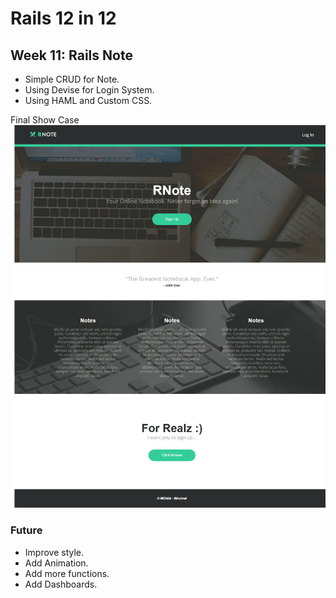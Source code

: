 # Rails 12 in 12
## Week 11: Rails Note

- Simple CRUD for Note.
- Using Devise for Login System.
- Using HAML and Custom CSS.


Final Show Case
![VIEW](https://github.com/MAshrafM/Rails_12_in_12/blob/master/r11_RNote/show.png)

### Future
- Improve style.
- Add Animation.
- Add more functions.
- Add Dashboards.
